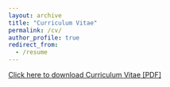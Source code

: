 ```yaml
---
layout: archive
title: "Curriculum Vitae"
permalink: /cv/
author_profile: true
redirect_from:
  - /resume
---
```


<a href ="/files/CV_Amit.pdf" type="application/pdf">Click here to download Curriculum Vitae [PDF]</a>
